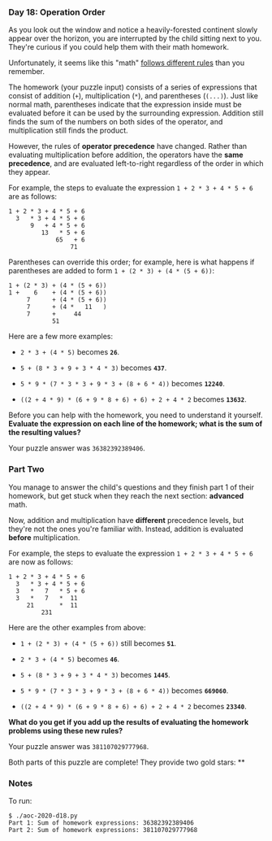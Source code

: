 ### Day 18: Operation Order

As you look out the window and notice a heavily-forested continent
slowly appear over the horizon, you are interrupted by the child
sitting next to you. They're curious if you could help them with their
math homework.

Unfortunately, it seems like this "math" [follows different
rules](https://www.youtube.com/watch?v=3QtRK7Y2pPU&t=15) than you
remember.

The homework (your puzzle input) consists of a series of expressions
that consist of addition (`+`), multiplication (`*`), and parentheses
(`(...)`). Just like normal math, parentheses indicate that the
expression inside must be evaluated before it can be used by the
surrounding expression. Addition still finds the sum of the numbers on
both sides of the operator, and multiplication still finds the
product.

However, the rules of **operator precedence** have changed. Rather
than evaluating multiplication before addition, the operators have the
**same precedence**, and are evaluated left-to-right regardless of the
order in which they appear.

For example, the steps to evaluate the expression `1 + 2 * 3 + 4 * 5 +
6` are as follows:

    1 + 2 * 3 + 4 * 5 + 6
      3   * 3 + 4 * 5 + 6
          9   + 4 * 5 + 6
             13   * 5 + 6
                 65   + 6
                     71

Parentheses can override this order; for example, here is what happens
if parentheses are added to form `1 + (2 * 3) + (4 * (5 + 6))`:

    1 + (2 * 3) + (4 * (5 + 6))
    1 +    6    + (4 * (5 + 6))
         7      + (4 * (5 + 6))
         7      + (4 *   11   )
         7      +     44
                51

Here are a few more examples:

  - `2 * 3 + (4 * 5)` becomes **`26`**.

  - `5 + (8 * 3 + 9 + 3 * 4 * 3)` becomes **`437`**.

  - `5 * 9 * (7 * 3 * 3 + 9 * 3 + (8 + 6 * 4))` becomes **`12240`**.

  - `((2 + 4 * 9) * (6 + 9 * 8 + 6) + 6) + 2 + 4 * 2` becomes **`13632`**.

Before you can help with the homework, you need to understand it
yourself. **Evaluate the expression on each line of the homework; what
is the sum of the resulting values?**

Your puzzle answer was `36382392389406`.

### Part Two

You manage to answer the child's questions and they finish part 1 of
their homework, but get stuck when they reach the next section:
**advanced** math.

Now, addition and multiplication have **different** precedence levels,
but they're not the ones you're familiar with. Instead, addition is
evaluated **before** multiplication.

For example, the steps to evaluate the expression `1 + 2 * 3 + 4 * 5 +
6` are now as follows:

    1 + 2 * 3 + 4 * 5 + 6
      3   * 3 + 4 * 5 + 6
      3   *   7   * 5 + 6
      3   *   7   *  11
         21       *  11
             231

Here are the other examples from above:

  - `1 + (2 * 3) + (4 * (5 + 6))` still becomes **`51`**.

  - `2 * 3 + (4 * 5)` becomes **`46`**.

  - `5 + (8 * 3 + 9 + 3 * 4 * 3)` becomes **`1445`**.

  - `5 * 9 * (7 * 3 * 3 + 9 * 3 + (8 + 6 * 4))` becomes **`669060`**.

  - `((2 + 4 * 9) * (6 + 9 * 8 + 6) + 6) + 2 + 4 * 2` becomes **`23340`**.

**What do you get if you add up the results of evaluating the homework
problems using these new rules?**

Your puzzle answer was `381107029777968`.

Both parts of this puzzle are complete! They provide two gold stars: **


### Notes

To run:

    $ ./aoc-2020-d18.py
    Part 1: Sum of homework expressions: 36382392389406
    Part 2: Sum of homework expressions: 381107029777968
